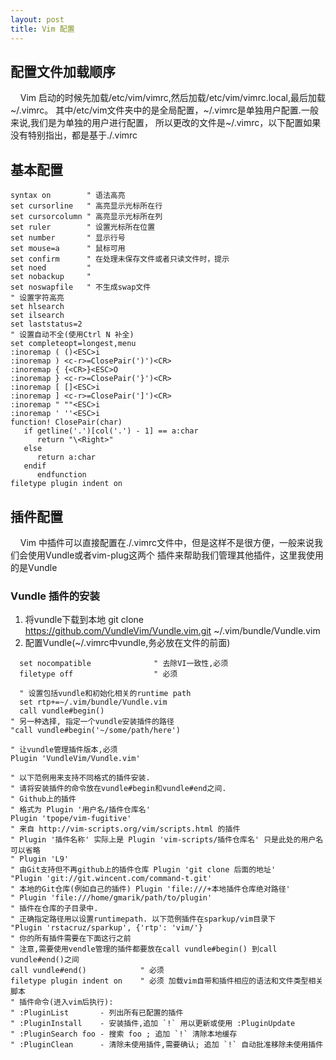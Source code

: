 ```yaml
---
layout: post
title: Vim 配置
---
```


## 配置文件加载顺序
&nbsp;&nbsp;&nbsp;&nbsp;Vim 启动的时候先加载/etc/vim/vimrc,然后加载/etc/vim/vimrc.local,最后加载~/.vimrc。
其中/etc/vim文件夹中的是全局配置，~/.vimrc是单独用户配置.一般来说,我们是为单独的用户进行配置，
所以更改的文件是~/.vimrc，以下配置如果没有特别指出，都是基于./.vimrc
 
## 基本配置

```
syntax on 		 " 语法高亮
set cursorline   " 高亮显示光标所在行
set cursorcolumn " 高亮显示光标所在列
set ruler        " 设置光标所在位置
set number       " 显示行号
set mouse=a      " 鼠标可用
set confirm      " 在处理未保存文件或者只读文件时，提示
set noed         " 
set nobackup     " 
set noswapfile   " 不生成swap文件
" 设置字符高亮
set hlsearch  
set ilsearch 
set laststatus=2   
" 设置自动不全(使用Ctrl N 补全)
set completeopt=longest,menu
:inoremap ( ()<ESC>i
:inoremap ) <c-r>=ClosePair(')')<CR>
:inoremap { {<CR>}<ESC>O
:inoremap } <c-r>=ClosePair('}')<CR>
:inoremap [ []<ESC>i
:inoremap ] <c-r>=ClosePair(']')<CR>
:inoremap " ""<ESC>i
:inoremap ' ''<ESC>i
function! ClosePair(char)
   if getline('.')[col('.') - 1] == a:char
      return "\<Right>"
   else
      return a:char
   endif
      endfunction
filetype plugin indent on 
```

## 插件配置

&nbsp;&nbsp;&nbsp;&nbsp;Vim 中插件可以直接配置在./.vimrc文件中，但是这样不是很方便，一般来说我们会使用Vundle或者vim-plug这两个
插件来帮助我们管理其他插件，这里我使用的是Vundle   

### Vundle 插件的安装 
1. 将vundle下载到本地
	git clone https://github.com/VundleVim/Vundle.vim.git ~/.vim/bundle/Vundle.vim
2. 配置Vundle(~/.vimrc中vundle,务必放在文件的前面)
```text
  set nocompatible              " 去除VI一致性,必须
  filetype off                  " 必须

  " 设置包括vundle和初始化相关的runtime path
  set rtp+=~/.vim/bundle/Vundle.vim
  call vundle#begin()
" 另一种选择, 指定一个vundle安装插件的路径
"call vundle#begin('~/some/path/here')

" 让vundle管理插件版本,必须
Plugin 'VundleVim/Vundle.vim'

" 以下范例用来支持不同格式的插件安装.
" 请将安装插件的命令放在vundle#begin和vundle#end之间.
" Github上的插件
" 格式为 Plugin '用户名/插件仓库名'
Plugin 'tpope/vim-fugitive'
" 来自 http://vim-scripts.org/vim/scripts.html 的插件
" Plugin '插件名称' 实际上是 Plugin 'vim-scripts/插件仓库名' 只是此处的用户名可以省略
" Plugin 'L9'
" 由Git支持但不再github上的插件仓库 Plugin 'git clone 后面的地址'
"Plugin 'git://git.wincent.com/command-t.git'
" 本地的Git仓库(例如自己的插件) Plugin 'file:///+本地插件仓库绝对路径'
" Plugin 'file:///home/gmarik/path/to/plugin'
" 插件在仓库的子目录中.
" 正确指定路径用以设置runtimepath. 以下范例插件在sparkup/vim目录下
"Plugin 'rstacruz/sparkup', {'rtp': 'vim/'}
" 你的所有插件需要在下面这行之前
" 注意,需要使用vendle管理的插件都要放在call vundle#begin() 到call vundle#end()之间
call vundle#end()            " 必须
filetype plugin indent on    " 必须 加载vim自带和插件相应的语法和文件类型相关脚本
" 插件命令(进入vim后执行): 
" :PluginList       - 列出所有已配置的插件
" :PluginInstall    - 安装插件,追加 `!` 用以更新或使用 :PluginUpdate
" :PluginSearch foo - 搜索 foo ; 追加 `!` 清除本地缓存
" :PluginClean      - 清除未使用插件,需要确认; 追加 `!` 自动批准移除未使用插件
```
